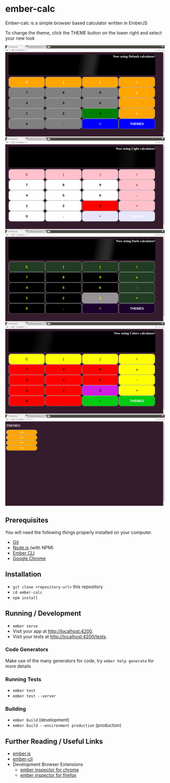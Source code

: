 # ember-calc

Ember-calc is a simple browser based calculator written in EmberJS

To change the theme, click the THEME button on the lower right and select
your new look

![Screenshot](https://github.com/NickAtUros/Ember-Calc/blob/master/app/components/Default.png)
![Screenshot](https://github.com/NickAtUros/Ember-Calc/blob/master/app/components/Light.png)
![Screenshot](https://github.com/NickAtUros/Ember-Calc/blob/master/app/components/Dark.png)
![Screenshot](https://github.com/NickAtUros/Ember-Calc/blob/master/app/components/Colors.png)
![Screenshot](https://github.com/NickAtUros/Ember-Calc/blob/master/app/components/Themes.png)

## Prerequisites

You will need the following things properly installed on your computer.

* [Git](https://git-scm.com/)
* [Node.js](https://nodejs.org/) (with NPM)
* [Ember CLI](https://ember-cli.com/)
* [Google Chrome](https://google.com/chrome/)


## Installation

* `git clone <repository-url>` this repository
* `cd ember-calc`
* `npm install`

## Running / Development

* `ember serve`
* Visit your app at [http://localhost:4200](http://localhost:4200).
* Visit your tests at [http://localhost:4200/tests](http://localhost:4200/tests).

### Code Generators

Make use of the many generators for code, try `ember help generate` for more details

### Running Tests

* `ember test`
* `ember test --server`

### Building

* `ember build` (development)
* `ember build --environment production` (production)


## Further Reading / Useful Links

* [ember.js](https://emberjs.com/)
* [ember-cli](https://ember-cli.com/)
* Development Browser Extensions
  * [ember inspector for chrome](https://chrome.google.com/webstore/detail/ember-inspector/bmdblncegkenkacieihfhpjfppoconhi)
  * [ember inspector for firefox](https://addons.mozilla.org/en-US/firefox/addon/ember-inspector/)
